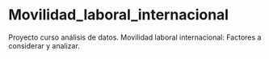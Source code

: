 # Movilidad_laboral_internacional
Proyecto curso análisis de datos. Movilidad laboral internacional: Factores a considerar y analizar.
